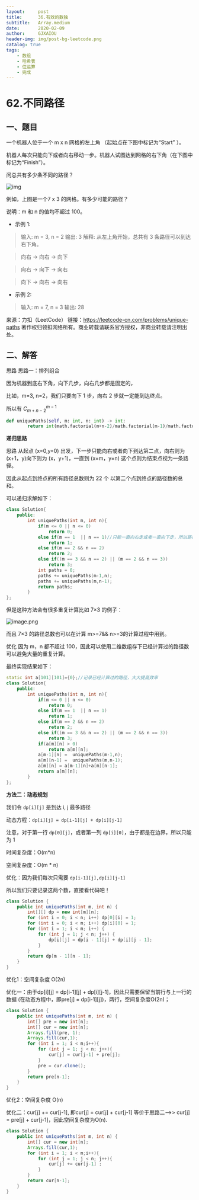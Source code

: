 ```yaml
---
layout:     post
title:      36.有效的数独
subtitle:   Array.medium
date:       2020-02-09
author:     GJXAIOU
header-img: img/post-bg-leetcode.png
catalog: true
tags:
    - 数组
	- 哈希表
	- 位运算
	- 完成
---
```




# 62.不同路径

## 一、题目

一个机器人位于一个 m x n 网格的左上角 （起始点在下图中标记为“Start” ）。

机器人每次只能向下或者向右移动一步。机器人试图达到网格的右下角（在下图中标记为“Finish”）。

问总共有多少条不同的路径？

![img](https://assets.leetcode-cn.com/aliyun-lc-upload/uploads/2018/10/22/robot_maze.png)

例如，上图是一个7 x 3 的网格。有多少可能的路径？

说明：m 和 n 的值均不超过 100。

- 示例 1:

> 输入: m = 3, n = 2
> 输出: 3
> 解释:
> 从左上角开始，总共有 3 条路径可以到达右下角。

> 向右 -> 向右 -> 向下

> 向右 -> 向下 -> 向右

> 向下 -> 向右 -> 向右



- 示例 2:

> 输入: m = 7, n = 3
> 输出: 28

来源：力扣（LeetCode）
链接：https://leetcode-cn.com/problems/unique-paths
著作权归领扣网络所有。商业转载请联系官方授权，非商业转载请注明出处。



## 二、解答

思路
思路一：排列组合

因为机器到底右下角，向下几步，向右几步都是固定的，

比如，m=3, n=2，我们只要向下 1 步，向右 2 步就一定能到达终点。

所以有 $C_{m+n-2}^{ m-1}$ 

```python
def uniquePaths(self, m: int, n: int) -> int:
        return int(math.factorial(m+n-2)/math.factorial(m-1)/math.factorial(n-1))
```



**递归思路**

思路
从起点 (x=0,y=0) 出发，下一步只能向右或者向下到达第二点，向右则为 (x+1，y)向下则为 (x，y+1)，一直到 (x=m，y=n) 这个点则为结束点视为一条路径。

因此从起点到终点的所有路径总数则为 22 个 以第二个点到终点的路径数的总和。

可以递归求解如下：

```c++
class Solution{
	public:
		int uniquePaths(int m, int n){
			if(m <= 0 || n <= 0)
				return 0;
			else if(m == 1  || n == 1)//只能一直向右走或者一直向下走，所以路径数为 1
				return 1;
			else if(m == 2 && n == 2)
				return 2;
			else if((m == 3 && n == 2) || (m == 2 && n == 3))
				return 3;
			int paths = 0;
			paths += uniquePaths(m-1,n);
			paths += uniquePaths(m,n-1);
			return paths;
		}
};

```

但是这种方法会有很多重复计算比如 7×3 的例子：

![image.png](https://pic.leetcode-cn.com/bf1374e902a0a5cd181e99b00b61ebd896456bb80e4c81cad7d9c84e1ccccd6d-image.png)

而且 7×3 的路径总数也可以在计算 m>=7&& n>=3的计算过程中用到。

优化
因为 m，n 都不超过 100，因此可以使用二维数组存下已经计算过的路径数可以避免大量的重复计算。

最终实现结果如下：

```c++
static int a[101][101]={0};//记录已经计算过的路径，大大提高效率
class Solution{
	public:
		int uniquePaths(int m, int n){
			if(m <= 0 || n <= 0)
				return 0;
			else if(m == 1  || n == 1)
				return 1;
			else if(m == 2 && n == 2)
				return 2;
			else if((m == 3 && n == 2) || (m == 2 && n == 3))
				return 3;
			if(a[m][n] > 0)
				return a[m][n];
			a[m-1][n] =  uniquePaths(m-1,n);
			a[m][n-1] =  uniquePaths(m,n-1);
			a[m][n] = a[m-1][n]+a[m][n-1];
			return a[m][n];
		}
};

```





**方法二：动态规划**

我们令 `dp[i][j]` 是到达 i, j 最多路径

动态方程：`dp[i][j] = dp[i-1][j] + dp[i][j-1]`

注意，对于第一行 `dp[0][j]`，或者第一列 `dp[i][0]`，由于都是在边界，所以只能为 1

时间复杂度：O(m*n)

空间复杂度：O(m * n)

优化：因为我们每次只需要 `dp[i-1][j],dp[i][j-1]`

所以我们只要记录这两个数，直接看代码吧！

```java
class Solution {
    public int uniquePaths(int m, int n) {
        int[][] dp = new int[m][n];
        for (int i = 0; i < n; i++) dp[0][i] = 1;
        for (int i = 0; i < m; i++) dp[i][0] = 1;
        for (int i = 1; i < m; i++) {
            for (int j = 1; j < n; j++) {
                dp[i][j] = dp[i - 1][j] + dp[i][j - 1];
            }
        }
        return dp[m - 1][n - 1];  
    }
}

```



优化1：空间复杂度 O(2n)

优化一：由于dp[i][j] = dp[i-1][j] + dp[i][j-1]，因此只需要保留当前行与上一行的数据 (在动态方程中，即pre[j] = dp[i-1][j])，两行，空间复杂度O(2n)；

```java
class Solution {
    public int uniquePaths(int m, int n) {
        int[] pre = new int[n];
        int[] cur = new int[n];
        Arrays.fill(pre, 1);
        Arrays.fill(cur,1);
        for (int i = 1; i < m;i++){
            for (int j = 1; j < n; j++){
                cur[j] = cur[j-1] + pre[j];
            }
            pre = cur.clone();
        }
        return pre[n-1]; 
    }
}
```

优化2：空间复杂度 O(n)

优化二：cur[j] += cur[j-1], 即cur[j] = cur[j] + cur[j-1] 等价于思路二-->> cur[j] = pre[j] + cur[j-1]，因此空间复杂度为O(n).

```java
class Solution {
    public int uniquePaths(int m, int n) {
        int[] cur = new int[n];
        Arrays.fill(cur,1);
        for (int i = 1; i < m;i++){
            for (int j = 1; j < n; j++){
                cur[j] += cur[j-1] ;
            }
        }
        return cur[n-1];
    }
}
```

